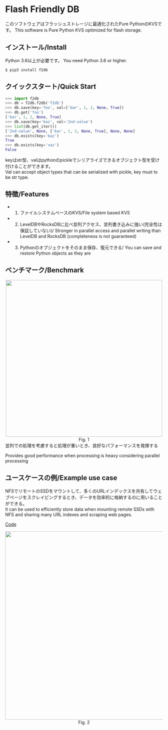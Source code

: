 # Flash Friendly DB

このソフトウェアはフラッシュストレージに最適化されたPure PythonのKVSです。 
This software is Pure Python KVS optimized for flash storage.

## インストール/Install
Python 3.6以上が必要です。 
You need Python 3.6 or higher.  

```console
$ pip3 install f2db
```

## クイックスタート/Quick Start

```python
>>> import f2db
>>> db = f2db.f2db('f2db')
>>> db.save(key='foo', val=['bar', 1, 2, None, True])
>>> db.get('foo')
['bar', 1, 2, None, True]
>>> db.save(key='baz', val='2nd-value')
>>> list(db.get_iter())
['2nd-value', None, ['bar', 1, 2, None, True], None, None]
>>> db.exists(key='baz')
True
>>> db.exists(key='vaz')
False
```
keyはstr型、valはpythonのpickleでシリアライズできるオブジェクト型を受け付けることができます。  
Val can accept object types that can be serialized with pickle, key must to be str type.

## 特徴/Features
 - 1. ファイルシステムベースのKVS/File system based KVS
 - 2. LevelDBやRocksDBに比べ並列アクセス、並列書き込みに強い(完全性は保証していない)/
Stronger in parallel access and parallel writing than LevelDB and RocksDB (completeness is not guaranteed)
 - 3. Pythonのオブジェクトをそのまま保存、復元できる/
You can save and restore Python objects as they are

## ベンチマーク/Benchmark

<div align="center">
 <img width="500px" src="https://user-images.githubusercontent.com/4949982/60440147-23e3ec80-9c4f-11e9-8c79-66646b480555.png">
 <div> Fig. 1 </div>
</div>
並列での処理を考慮すると処理が重いとき、良好なパフォーマンスを発揮する  

Provides good performance when processing is heavy considering parallel processing  

## ユースケースの例/Example use case
NFSでリモートのSSDをマウントして、多くのURLインデックスを共有してウェブページをスクレイピングするとき、データを効率的に格納するのに用いることができる。  
It can be used to efficiently store data when mounting remote SSDs with NFS and sharing many URL indexes and scraping web pages.  

[Code](https://github.com/GINK03/pure-python-kvs-f2db/tree/master/benchmarks) 

<div align="center">
 <img width="600px" src="https://user-images.githubusercontent.com/4949982/60444920-1cc1dc00-9c59-11e9-821d-f40af94b2ab5.png">
 <div> Fig. 2 </div>
</div>
